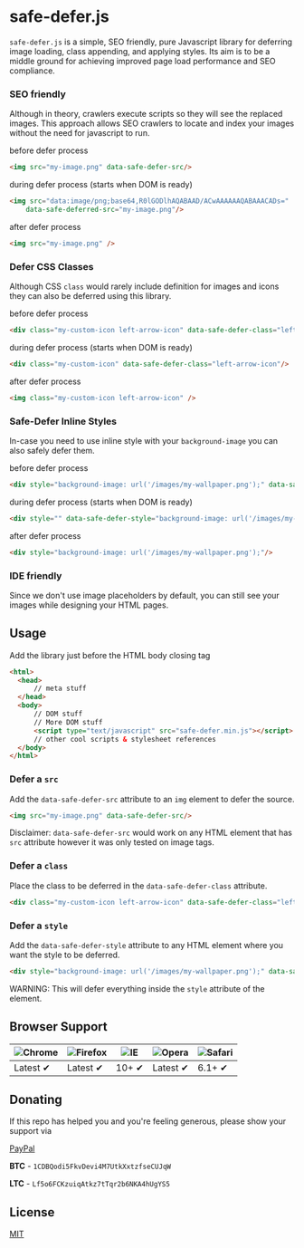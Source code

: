 # safe-defer.js

`safe-defer.js` is a simple, SEO friendly, pure Javascript library for deferring image loading, class appending, and applying styles. Its aim is to be a middle ground for achieving improved page load performance and SEO compliance.
### SEO friendly
Although in theory, crawlers execute scripts so they will see the replaced images. This approach allows SEO crawlers to locate and index your images without the need for javascript to run.

before defer process
```html
<img src="my-image.png" data-safe-defer-src/>
```
during defer process (starts when DOM is ready)
```html
<img src="data:image/png;base64,R0lGODlhAQABAAD/ACwAAAAAAQABAAACADs="
    data-safe-deferred-src="my-image.png"/>
```
after defer process
```html
<img src="my-image.png" />
```
### Defer CSS Classes
Although CSS `class` would rarely include definition for images and icons they can also be deferred using this library.

before defer process
```html
<div class="my-custom-icon left-arrow-icon" data-safe-defer-class="left-arrow-icon"/>
```
during defer process (starts when DOM is ready)
```html
<div class="my-custom-icon" data-safe-defer-class="left-arrow-icon"/>
```
after defer process
```html
<img class="my-custom-icon left-arrow-icon" />
```
### Safe-Defer Inline Styles
In-case you need to use inline style with your `background-image` you can also safely defer them.

before defer process
```html
<div style="background-image: url('/images/my-wallpaper.png');" data-safe-defer-style/>
```
during defer process (starts when DOM is ready)
```html
<div style="" data-safe-defer-style="background-image: url('/images/my-wallpaper.png');" />
```
after defer process
```html
<div style="background-image: url('/images/my-wallpaper.png');"/>
```
### IDE friendly
Since we don't use image placeholders by default, you can still see your images while designing your HTML pages.

## Usage

Add the library just before the HTML body closing tag
  ```html
  <html>
    <head>
        // meta stuff
    </head>
    <body>
        // DOM stuff
        // More DOM stuff
        <script type="text/javascript" src="safe-defer.min.js"></script>
        // other cool scripts & stylesheet references
    </body>
  </html>
  ```
### Defer a `src`
Add the `data-safe-defer-src` attribute to an `img` element to defer the source.
```html
<img src="my-image.png" data-safe-defer-src/>
```
Disclaimer: `data-safe-defer-src` would work on any HTML element that has `src` attribute however it was only tested on image tags.

### Defer a `class`
Place the class to be deferred in the `data-safe-defer-class` attribute.
```html
<div class="my-custom-icon left-arrow-icon" data-safe-defer-class="left-arrow-icon"/>
```
### Defer a `style`
Add the `data-safe-defer-style` attribute to any HTML element where you want the style to be deferred.
```html
<div style="background-image: url('/images/my-wallpaper.png');" data-safe-defer-style/>
```
WARNING: This will defer everything inside the `style` attribute of the element.

## Browser Support

![Chrome][chrome-image] | ![Firefox][firefox-image] | ![IE][ie-image] | ![Opera][opera-image] | ![Safari][safari-image]
--- | --- | --- | --- | --- |
Latest ✔ | Latest ✔ | 10+ ✔ | Latest ✔ | 6.1+ ✔ |

## Donating

If this repo has helped you and you're feeling generous, please show your support via

[PayPal](https://www.paypal.me/philipbadilla)

**BTC** - `1CDBQodi5FkvDevi4M7UtkXxtzfseCUJqW`

**LTC** - `Lf5o6FCKzuiqAtkz7tTqr2b6NKA4hUgYS5`

## License
[MIT](https://github.com/philip-badilla/safe-defer/blob/master/LICENSE)

[chrome-image]: https://raw.github.com/alrra/browser-logos/master/src/chrome/chrome_48x48.png
[firefox-image]: https://raw.github.com/alrra/browser-logos/master/src/firefox/firefox_48x48.png
[ie-image]: https://raw.github.com/alrra/browser-logos/master/src/archive/internet-explorer_9-11/internet-explorer_9-11_48x48.png
[opera-image]: https://raw.github.com/alrra/browser-logos/master/src/opera/opera_48x48.png
[safari-image]: https://raw.github.com/alrra/browser-logos/master/src/safari/safari_48x48.png